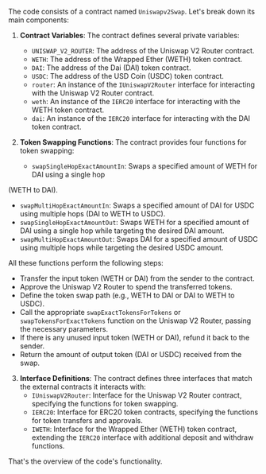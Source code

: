 
The code consists of a contract named `Uniswapv2Swap`. Let's break down its main components:

1. **Contract Variables**: The contract defines several private variables:
   - `UNISWAP_V2_ROUTER`: The address of the Uniswap V2 Router contract.
   - `WETH`: The address of the Wrapped Ether (WETH) token contract.
   - `DAI`: The address of the Dai (DAI) token contract.
   - `USDC`: The address of the USD Coin (USDC) token contract.
   - `router`: An instance of the `IUniswapV2Router` interface for interacting with the Uniswap V2 Router contract.
   - `weth`: An instance of the `IERC20` interface for interacting with the WETH token contract.
   - `dai`: An instance of the `IERC20` interface for interacting with the DAI token contract.

2. **Token Swapping Functions**: The contract provides four functions for token swapping:
   - `swapSingleHopExactAmountIn`: Swaps a specified amount of WETH for DAI using a single hop

 (WETH to DAI).
   - `swapMultiHopExactAmountIn`: Swaps a specified amount of DAI for USDC using multiple hops (DAI to WETH to USDC).
   - `swapSingleHopExactAmountOut`: Swaps WETH for a specified amount of DAI using a single hop while targeting the desired DAI amount.
   - `swapMultiHopExactAmountOut`: Swaps DAI for a specified amount of USDC using multiple hops while targeting the desired USDC amount.

   All these functions perform the following steps:
   - Transfer the input token (WETH or DAI) from the sender to the contract.
   - Approve the Uniswap V2 Router to spend the transferred tokens.
   - Define the token swap path (e.g., WETH to DAI or DAI to WETH to USDC).
   - Call the appropriate `swapExactTokensForTokens` or `swapTokensForExactTokens` function on the Uniswap V2 Router, passing the necessary parameters.
   - If there is any unused input token (WETH or DAI), refund it back to the sender.
   - Return the amount of output token (DAI or USDC) received from the swap.

3. **Interface Definitions**: The contract defines three interfaces that match the external contracts it interacts with:
   - `IUniswapV2Router`: Interface for the Uniswap V2 Router contract, specifying the functions for token swapping.
   - `IERC20`: Interface for ERC20 token contracts, specifying the functions for token transfers and approvals.
   - `IWETH`: Interface for the Wrapped Ether (WETH) token contract, extending the `IERC20` interface with additional deposit and withdraw functions.

That's the overview of the code's functionality.
